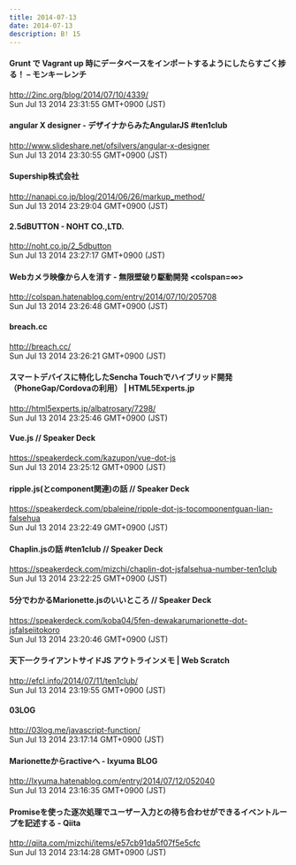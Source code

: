```yaml
---
title: 2014-07-13
date: 2014-07-13
description: B! 15
---
```


#### Grunt で Vagrant up 時にデータベースをインポートするようにしたらすごく捗る！ – モンキーレンチ
http://2inc.org/blog/2014/07/10/4339/<br>
Sun Jul 13 2014 23:31:55 GMT+0900 (JST)<br>


#### angular X designer - デザイナからみたAngularJS #ten1club
http://www.slideshare.net/ofsilvers/angular-x-designer<br>
Sun Jul 13 2014 23:30:55 GMT+0900 (JST)<br>


#### Supership株式会社
http://nanapi.co.jp/blog/2014/06/26/markup_method/<br>
Sun Jul 13 2014 23:29:04 GMT+0900 (JST)<br>


#### 2.5dBUTTON - NOHT CO.,LTD.
http://noht.co.jp/2_5dbutton<br>
Sun Jul 13 2014 23:27:17 GMT+0900 (JST)<br>


#### Webカメラ映像から人を消す - 無限壁破り駆動開発  <colspan=∞>
http://colspan.hatenablog.com/entry/2014/07/10/205708<br>
Sun Jul 13 2014 23:26:48 GMT+0900 (JST)<br>


#### breach.cc
http://breach.cc/<br>
Sun Jul 13 2014 23:26:21 GMT+0900 (JST)<br>


#### スマートデバイスに特化したSencha Touchでハイブリッド開発（PhoneGap/Cordovaの利用） | HTML5Experts.jp
http://html5experts.jp/albatrosary/7298/<br>
Sun Jul 13 2014 23:25:46 GMT+0900 (JST)<br>


#### Vue.js // Speaker Deck
https://speakerdeck.com/kazupon/vue-dot-js<br>
Sun Jul 13 2014 23:25:12 GMT+0900 (JST)<br>


#### ripple.js(とcomponent関連)の話 // Speaker Deck
https://speakerdeck.com/pbaleine/ripple-dot-js-tocomponentguan-lian-falsehua<br>
Sun Jul 13 2014 23:22:49 GMT+0900 (JST)<br>


#### Chaplin.jsの話 #ten1club // Speaker Deck
https://speakerdeck.com/mizchi/chaplin-dot-jsfalsehua-number-ten1club<br>
Sun Jul 13 2014 23:22:25 GMT+0900 (JST)<br>


#### 5分でわかるMarionette.jsのいいところ // Speaker Deck
https://speakerdeck.com/koba04/5fen-dewakarumarionette-dot-jsfalseiitokoro<br>
Sun Jul 13 2014 23:20:46 GMT+0900 (JST)<br>


####                 天下一クライアントサイドJS アウトラインメモ | Web Scratch            
http://efcl.info/2014/07/11/ten1club/<br>
Sun Jul 13 2014 23:19:55 GMT+0900 (JST)<br>


#### 03LOG
http://03log.me/javascript-function/<br>
Sun Jul 13 2014 23:17:14 GMT+0900 (JST)<br>


#### Marionetteからractiveへ - lxyuma BLOG
http://lxyuma.hatenablog.com/entry/2014/07/12/052040<br>
Sun Jul 13 2014 23:16:35 GMT+0900 (JST)<br>


#### Promiseを使った逐次処理でユーザー入力との待ち合わせができるイベントループを記述する - Qiita
http://qiita.com/mizchi/items/e57cb91da5f07f5e5cfc<br>
Sun Jul 13 2014 23:14:28 GMT+0900 (JST)<br>


